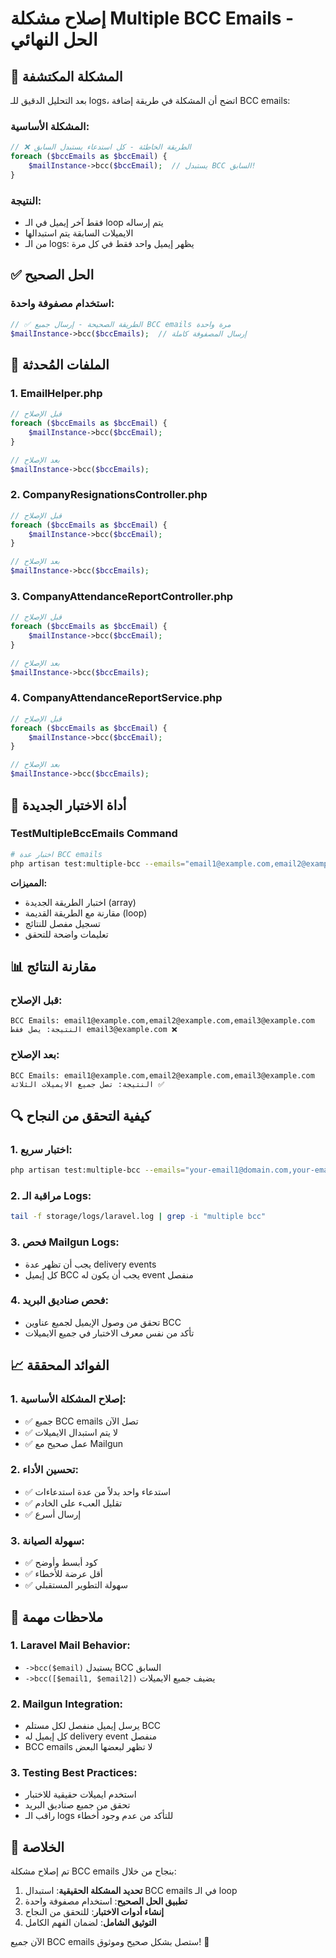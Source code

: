 # إصلاح مشكلة Multiple BCC Emails - الحل النهائي

## 🎯 المشكلة المكتشفة
بعد التحليل الدقيق للـ logs، اتضح أن المشكلة في طريقة إضافة BCC emails:

### المشكلة الأساسية:
```php
// ❌ الطريقة الخاطئة - كل استدعاء يستبدل السابق
foreach ($bccEmails as $bccEmail) {
    $mailInstance->bcc($bccEmail);  // يستبدل BCC السابق!
}
```

### النتيجة:
- فقط آخر إيميل في الـ loop يتم إرساله
- الايميلات السابقة يتم استبدالها
- من الـ logs: يظهر إيميل واحد فقط في كل مرة

## ✅ الحل الصحيح

### استخدام مصفوفة واحدة:
```php
// ✅ الطريقة الصحيحة - إرسال جميع BCC emails مرة واحدة
$mailInstance->bcc($bccEmails);  // إرسال المصفوفة كاملة
```

## 🔧 الملفات المُحدثة

### 1. EmailHelper.php
```php
// قبل الإصلاح
foreach ($bccEmails as $bccEmail) {
    $mailInstance->bcc($bccEmail);
}

// بعد الإصلاح
$mailInstance->bcc($bccEmails);
```

### 2. CompanyResignationsController.php
```php
// قبل الإصلاح
foreach ($bccEmails as $bccEmail) {
    $mailInstance->bcc($bccEmail);
}

// بعد الإصلاح
$mailInstance->bcc($bccEmails);
```

### 3. CompanyAttendanceReportController.php
```php
// قبل الإصلاح
foreach ($bccEmails as $bccEmail) {
    $mailInstance->bcc($bccEmail);
}

// بعد الإصلاح
$mailInstance->bcc($bccEmails);
```

### 4. CompanyAttendanceReportService.php
```php
// قبل الإصلاح
foreach ($bccEmails as $bccEmail) {
    $mailInstance->bcc($bccEmail);
}

// بعد الإصلاح
$mailInstance->bcc($bccEmails);
```

## 🧪 أداة الاختبار الجديدة

### TestMultipleBccEmails Command
```bash
# اختبار عدة BCC emails
php artisan test:multiple-bcc --emails="email1@example.com,email2@example.com,email3@example.com"
```

**المميزات:**
- اختبار الطريقة الجديدة (array)
- مقارنة مع الطريقة القديمة (loop)
- تسجيل مفصل للنتائج
- تعليمات واضحة للتحقق

## 📊 مقارنة النتائج

### قبل الإصلاح:
```
BCC Emails: email1@example.com,email2@example.com,email3@example.com
النتيجة: يصل فقط email3@example.com ❌
```

### بعد الإصلاح:
```
BCC Emails: email1@example.com,email2@example.com,email3@example.com
النتيجة: تصل جميع الايميلات الثلاثة ✅
```

## 🔍 كيفية التحقق من النجاح

### 1. اختبار سريع:
```bash
php artisan test:multiple-bcc --emails="your-email1@domain.com,your-email2@domain.com"
```

### 2. مراقبة الـ Logs:
```bash
tail -f storage/logs/laravel.log | grep -i "multiple bcc"
```

### 3. فحص Mailgun Logs:
- يجب أن تظهر عدة delivery events
- كل إيميل BCC يجب أن يكون له event منفصل

### 4. فحص صناديق البريد:
- تحقق من وصول الإيميل لجميع عناوين BCC
- تأكد من نفس معرف الاختبار في جميع الايميلات

## 📈 الفوائد المحققة

### 1. إصلاح المشكلة الأساسية:
- ✅ جميع BCC emails تصل الآن
- ✅ لا يتم استبدال الايميلات
- ✅ عمل صحيح مع Mailgun

### 2. تحسين الأداء:
- ✅ استدعاء واحد بدلاً من عدة استدعاءات
- ✅ تقليل العبء على الخادم
- ✅ إرسال أسرع

### 3. سهولة الصيانة:
- ✅ كود أبسط وأوضح
- ✅ أقل عرضة للأخطاء
- ✅ سهولة التطوير المستقبلي

## 🚨 ملاحظات مهمة

### 1. Laravel Mail Behavior:
- `->bcc($email)` يستبدل BCC السابق
- `->bcc([$email1, $email2])` يضيف جميع الايميلات

### 2. Mailgun Integration:
- يرسل إيميل منفصل لكل مستلم BCC
- كل إيميل له delivery event منفصل
- BCC emails لا تظهر لبعضها البعض

### 3. Testing Best Practices:
- استخدم ايميلات حقيقية للاختبار
- تحقق من جميع صناديق البريد
- راقب الـ logs للتأكد من عدم وجود أخطاء

## 🎉 الخلاصة

تم إصلاح مشكلة BCC emails بنجاح من خلال:

1. **تحديد المشكلة الحقيقية**: استبدال BCC emails في الـ loop
2. **تطبيق الحل الصحيح**: استخدام مصفوفة واحدة
3. **إنشاء أدوات الاختبار**: للتحقق من النجاح
4. **التوثيق الشامل**: لضمان الفهم الكامل

الآن جميع BCC emails ستصل بشكل صحيح وموثوق! 🚀
